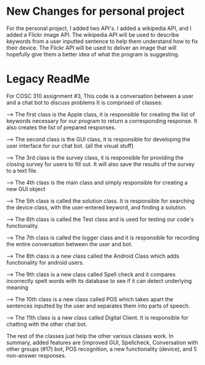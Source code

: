 # New Changes for personal project
For the personal project, I added two API's. I added a wikipedia API, and I added a Flickr image API. The wikipedia API will be used to describe keywords from a user inputted sentence to help them understand how to fix their device. The Flickr API will be used to deliver an image that will hopefully give them a better idea of what the program is suggesting. 

# Legacy ReadMe 
For COSC 310 assignment #3,
This code is a conversation between a user and a chat bot to discuss problems It is comprised of classes:

--> The first class is the Apple class, it is responsible for creating the list of keywords necessary for our program to return a corresponding response. It also creates the list of prepared responses.

--> The second class is the GUI class, it is responsible for developing the user interface for our chat bot. (all the visual stuff)

--> The 3rd class is the survey class, it is responsible for providing the closing survey for users to fill out. It will also save the results of the survey to a text file.

--> The 4th class is the main class and simply responsible for creating a new GUI object

--> The 5th class is called the solution class. It is responsible for searching the device class, with the user-entered keyword, and finding a solution.

--> The 6th class is called the Test class and is used for testing our code's functionality.

--> The 7th class is called the logger class and it is responsible for recording the entire conversation between the user and bot.

--> The 8th class is a new class called the Android Class which adds functionality for android users.

--> The 9th class is a new class called Spell check and it compares incorrectly spelt words with its database to see if it can detect underlying meaning

--> The 10th class is a new class called POS which takes apart the sentences inputted by the user and separates them into parts of speech.

--> The 11th class is a new class called Digital Client. It is responsible for chatting with the other chat bot.

The rest of the classes just help the other various classes work. In summary, added features are (improved GUI, Spellcheck, Conversation with other groups (#17) bot, POS recognition, a new functionality (device), and 5 non-answer responses.



